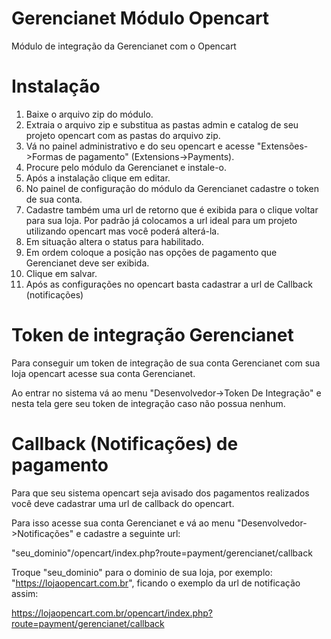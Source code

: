 Gerencianet Módulo Opencart
===============

Módulo de integração da Gerencianet com o Opencart




Instalação
===============

1. Baixe o arquivo zip do módulo.
2. Extraia o arquivo zip e substitua as pastas admin e catalog de seu projeto opencart com as pastas do arquivo zip.
3. Vá no painel administrativo e do seu opencart e acesse "Extensões->Formas de pagamento" (Extensions->Payments).
4. Procure pelo módulo da Gerencianet e instale-o.
5. Após a instalação clique em editar.
6. No painel de configuração do módulo da Gerencianet cadastre o token de sua conta.
7. Cadastre também uma url de retorno que é exibida para o clique voltar para sua loja. Por padrão já colocamos a url ideal para um projeto utilizando opencart mas você poderá alterá-la.
8. Em situação altera o status para habilitado.
9. Em ordem coloque a posição nas opções de pagamento que Gerencianet deve ser exibida.
10. Clique em salvar.
11. Após as configurações no opencart basta cadastrar a url de Callback (notificações)




Token de integração Gerencianet
===============

Para conseguir um token de integração de sua conta Gerencianet com sua loja opencart acesse sua conta Gerencianet.

Ao entrar no sistema vá ao menu "Desenvolvedor->Token De Integração" e nesta tela gere seu token de integração caso não possua nenhum.




Callback (Notificações) de pagamento
===============

Para que seu sistema opencart seja avisado dos pagamentos realizados você deve cadastrar uma url de callback do opencart.

Para isso acesse sua conta Gerencianet e vá ao menu "Desenvolvedor->Notificações" e cadastre a seguinte url:

"seu_dominio"/opencart/index.php?route=payment/gerencianet/callback

Troque "seu_dominio" para o dominio de sua loja, por exemplo: "https://lojaopencart.com.br", ficando o exemplo da url de notificação assim:

https://lojaopencart.com.br/opencart/index.php?route=payment/gerencianet/callback


